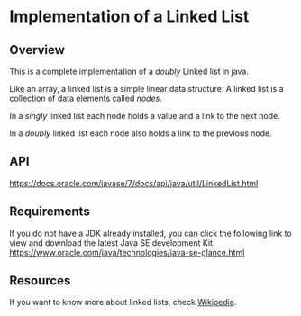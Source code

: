# Implementation of a Linked List

## Overview
This is a complete implementation of a *doubly* Linked list in java. 

Like an array, a linked list is a simple linear data structure. A linked list is a collection of data elements called *nodes*.

In a *singly* linked list each node holds a value and a link to the next node. 

In a *doubly* linked list each node also holds a link to the previous node.

## API
https://docs.oracle.com/javase/7/docs/api/java/util/LinkedList.html 

## Requirements
If you do not have a JDK already installed, you can click the following link to view and download the latest Java SE development Kit.
https://www.oracle.com/java/technologies/java-se-glance.html 

## Resources
If you want to know more about linked lists, check [Wikipedia](https://en.wikipedia.org/wiki/Linked_list).
